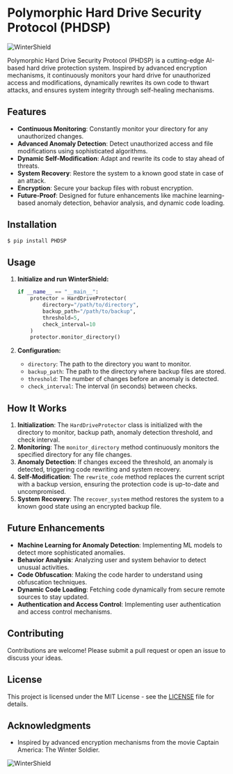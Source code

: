 
# Polymorphic Hard Drive Security Protocol (PHDSP)

![WinterShield](https://example.com/wintershield-banner.png)


Polymorphic Hard Drive Security Protocol (PHDSP) is a cutting-edge AI-based hard drive protection system. Inspired by advanced encryption mechanisms, it continuously monitors your hard drive for unauthorized access and modifications, dynamically rewrites its own code to thwart attacks, and ensures system integrity through self-healing mechanisms.

## Features

- **Continuous Monitoring**: Constantly monitor your directory for any unauthorized changes.
- **Advanced Anomaly Detection**: Detect unauthorized access and file modifications using sophisticated algorithms.
- **Dynamic Self-Modification**: Adapt and rewrite its code to stay ahead of threats.
- **System Recovery**: Restore the system to a known good state in case of an attack.
- **Encryption**: Secure your backup files with robust encryption.
- **Future-Proof**: Designed for future enhancements like machine learning-based anomaly detection, behavior analysis, and dynamic code loading.

## Installation
```bash
$ pip install PHDSP
```


## Usage

1. **Initialize and run WinterShield:**
   ```python
   if __name__ == "__main__":
       protector = HardDriveProtector(
           directory="/path/to/directory",
           backup_path="/path/to/backup",
           threshold=5,
           check_interval=10
       )
       protector.monitor_directory()
   ```

2. **Configuration:**
   - `directory`: The path to the directory you want to monitor.
   - `backup_path`: The path to the directory where backup files are stored.
   - `threshold`: The number of changes before an anomaly is detected.
   - `check_interval`: The interval (in seconds) between checks.

## How It Works

1. **Initialization**: The `HardDriveProtector` class is initialized with the directory to monitor, backup path, anomaly detection threshold, and check interval.
2. **Monitoring**: The `monitor_directory` method continuously monitors the specified directory for any file changes.
3. **Anomaly Detection**: If changes exceed the threshold, an anomaly is detected, triggering code rewriting and system recovery.
4. **Self-Modification**: The `rewrite_code` method replaces the current script with a backup version, ensuring the protection code is up-to-date and uncompromised.
5. **System Recovery**: The `recover_system` method restores the system to a known good state using an encrypted backup file.

## Future Enhancements

- **Machine Learning for Anomaly Detection**: Implementing ML models to detect more sophisticated anomalies.
- **Behavior Analysis**: Analyzing user and system behavior to detect unusual activities.
- **Code Obfuscation**: Making the code harder to understand using obfuscation techniques.
- **Dynamic Code Loading**: Fetching code dynamically from secure remote sources to stay updated.
- **Authentication and Access Control**: Implementing user authentication and access control mechanisms.

## Contributing

Contributions are welcome! Please submit a pull request or open an issue to discuss your ideas.

## License

This project is licensed under the MIT License - see the [LICENSE](LICENSE) file for details.

## Acknowledgments

- Inspired by advanced encryption mechanisms from the movie Captain America: The Winter Soldier.

![WinterShield](https://example.com/wintershield-winter-soldier.png)

